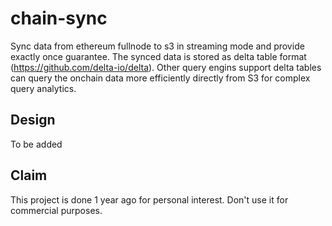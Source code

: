 # chain-sync
Sync data from ethereum fullnode to s3 in streaming mode and provide exactly once guarantee. The synced data is stored as delta table format (https://github.com/delta-io/delta).
Other query engins support delta tables can query the onchain data more efficiently directly from S3 for complex query analytics.

## Design
To be added

## Claim
This project is done 1 year ago for personal interest. Don't use it for commercial purposes.

